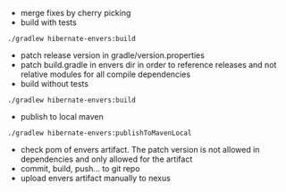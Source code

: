 - merge fixes by cherry picking
- build with tests 
```
./gradlew hibernate-envers:build
```
- patch release version in gradle/version.properties
- patch build.gradle in envers dir in order to reference releases and not relative modules for all compile dependencies
- build without tests
```         
./gradlew hibernate-envers:build
```
- publish to local maven

``` 
./gradlew hibernate-envers:publishToMavenLocal
```
- check pom of envers artifact. The patch version is not allowed in dependencies and only allowed for the artifact
- commit, build, push... to git repo
- upload envers artifact manually to nexus 